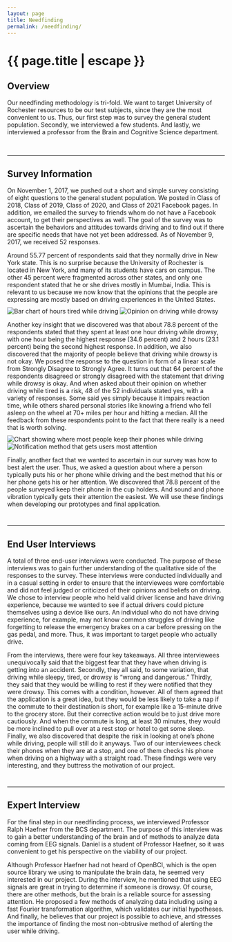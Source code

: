 ```yaml
---
layout: page
title: Needfinding
permalink: /needfinding/
---
```


<h1 class="page-title">{{ page.title | escape }}</h1>

<h2>Overview</h2>
<p>Our needfinding methodology is tri-fold. We want to target University of Rochester resources to be our test subjects, since they are the most convenient to us. Thus, our first step was to survey the general student population. Secondly, we interviewed a few students. And lastly, we interviewed a professor from the Brain and Cognitive Science department.</p>

<br>
<hr>

<h2>Survey Information</h2>
<p style="margin-bottom:10px;">On November 1, 2017, we pushed out a short and simple survey consisting of eight questions to the general student population. We posted in Class of 2018, Class of 2019, Class of 2020, and Class of 2021 Facebook pages. In addition, we emailed the survey to friends whom do not have a Facebook account, to get their perspectives as well. The goal of the survey was to ascertain the behaviors and attitudes towards driving and to find out if there are specific needs that have not yet been addressed. As of November 9, 2017, we received 52 responses.</p>

<p style="margin-bottom:10px;">Around 55.77 percent of respondents said that they normally drive in New York state. This is no surprise because the University of Rochester is located in New York, and many of its students have cars on campus. The other 45 percent were fragmented across other states, and only one respondent stated that he or she drives mostly in Mumbai, India. This is relevant to us because we now know that the opinions that the people are expressing are mostly based on driving experiences in the United States.</p>

<img src="../images/needfinding/hours-tired.jpg" alt="Bar chart of hours tired while driving">
<img src="../images/needfinding/opinion-driving-drowsy.jpg" alt="Opinion on driving while drowsy">

<p style="margin-bottom:10px;">Another key insight that we discovered was that about 78.8 percent of the respondents stated that they spent at least one hour driving while drowsy, with one hour being the highest response (34.6 percent) and 2 hours (23.1 percent) being the second highest response. In addition, we also discovered that the majority of people believe that driving while drowsy is not okay. We posed the response to the question in form of a linear scale from Strongly Disagree to Strongly Agree. It turns out that 64 percent of the respondents disagreed or strongly disagreed with the statement that driving while drowsy is okay. And when asked about their opinion on whether driving while tired is a risk, 48 of the 52 individuals stated yes, with a variety of responses. Some said yes simply because it impairs reaction time, while others shared personal stories like knowing a friend who fell asleep on the wheel at 70+ miles per hour and hitting a median. All the feedback from these respondents point to the fact that there really is a need that is worth solving.</p>

<img src="../images/needfinding/keep-phone.jpg" alt="Chart showing where most people keep their phones while driving">
<img src="../images/needfinding/phone-attention.jpg" alt="Notification method that gets users most attention">

<p style="margin-bottom:10px;">Finally, another fact that we wanted to ascertain in our survey was how to best alert the user. Thus, we asked a question about where a person typically puts his or her phone while driving and the best method that his or her phone gets his or her attention. We discovered that 78.8 percent of the people surveyed keep their phone in the cup holders. And sound and phone vibration typically gets their attention the easiest. We will use these findings when developing our prototypes and final application.</p>
  
<br>
<hr>

<h2>End User Interviews</h2>
<p style="margin-bottom:10px;">A total of three end-user interviews were conducted. The purpose of these interviews was to gain further understanding of the qualitative side of the responses to the survey. These interviews were conducted individually and in a casual setting in order to ensure that the interviewees were comfortable and did not feel judged or criticized of their opinions and beliefs on driving. We chose to interview people who held valid driver license and have driving experience, because we wanted to see if actual drivers could picture themselves using a device like ours. An individual who do not have driving experience, for example, may not know common struggles of driving like forgetting to release the emergency brakes on a car before pressing on the gas pedal, and more. Thus, it was important to target people who actually drive.</p>

<p style="margin-bottom:10px;">From the interviews, there were four key takeaways. All three interviewees unequivocally said that the biggest fear that they have when driving is getting into an accident. Secondly, they all said, to some variation, that driving while sleepy, tired, or drowsy is “wrong and dangerous.” Thirdly, they said that they would be willing to rest if they were notified that they were drowsy. This comes with a condition, however. All of them agreed that the application is a great idea, but they would be less likely to take a nap if the commute to their destination is short, for example like a 15-minute drive to the grocery store. But their corrective action would be to just drive more cautiously. And when the commute is long, at least 30 minutes, they would be more inclined to pull over at a rest stop or hotel to get some sleep. Finally, we also discovered that despite the risk in looking at one’s phone while driving, people will still do it anyways. Two of our interviewees check their phones when they are at a stop, and one of them checks his phone when driving on a highway with a straight road. These findings were very interesting, and they buttress the motivation of our project.</p>

<br>
<hr>

<h2>Expert Interview</h2>
<p style="margin-bottom:10px;">For the final step in our needfinding process, we interviewed Professor Ralph Haefner from the BCS department. The purpose of this interview was to gain a better understanding of the brain and of methods to analyze data coming from EEG signals. Daniel is a student of Professor Haefner, so it was convenient to get his perspective on the viability of our project.</p>

<p style="margin-bottom:10px;">Although Professor Haefner had not heard of OpenBCI, which is the open source library we using to manipulate the brain data, he seemed very interested in our project. During the interview, he mentioned that using EEG signals are great in trying to determine if someone is drowsy. Of course, there are other methods, but the brain is a reliable source for assessing attention. He proposed a few methods of analyzing data including using a fast Fourier transformation algorithm, which validates our initial hypotheses. And finally, he believes that our project is possible to achieve, and stresses the importance of finding the most non-obtrusive method of alerting the user while driving.</p>
